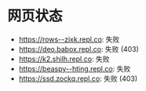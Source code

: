 # 网页状态
- https://rows--zixk.repl.co: 失败
- https://deo.babox.repl.co: 失败 (403)
- https://k2.shilh.repl.co: 失败
- https://beaspy--hting.repl.co: 失败
- https://ssd.zockq.repl.co: 失败 (403)
